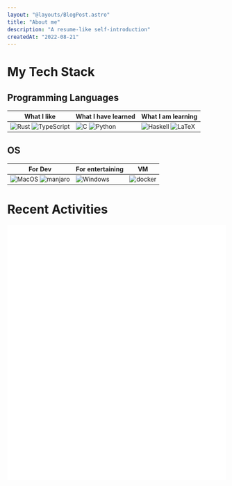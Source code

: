```yaml
---
layout: "@layouts/BlogPost.astro"
title: "About me"
description: "A resume-like self-introduction"
createdAt: "2022-08-21"
---
```


# My Tech Stack

## Programming Languages

| What I like                                                                                                                                                                                                       | What I have learned                                                                                                                                                                          | What I am learning                                                                                                                                                                                          |
| ----------------------------------------------------------------------------------------------------------------------------------------------------------------------------------------------------------------- | -------------------------------------------------------------------------------------------------------------------------------------------------------------------------------------------- | ----------------------------------------------------------------------------------------------------------------------------------------------------------------------------------------------------------- |
| ![Rust](https://img.shields.io/badge/Rust-000000?style=for-the-badge&logo=rust&logoColor=white) ![TypeScript](https://img.shields.io/badge/TypeScript-007ACC?style=for-the-badge&logo=typescript&logoColor=white) | ![C](https://img.shields.io/badge/C-00599C?style=for-the-badge&logo=c&logoColor=white) ![Python](https://img.shields.io/badge/Python-3776AB?style=for-the-badge&logo=python&logoColor=white) | ![Haskell](https://img.shields.io/badge/Haskell-5D4F85?style=for-the-badge&logo=haskell&logoColor=white) ![LaTeX](https://img.shields.io/badge/LaTeX-47A141?style=for-the-badge&logo=LaTeX&logoColor=white) |

## OS

| For Dev                                                                                                                                                                                                                 | For entertaining                                                                                         | VM                                                                                                    |
| ----------------------------------------------------------------------------------------------------------------------------------------------------------------------------------------------------------------------- | -------------------------------------------------------------------------------------------------------- | ----------------------------------------------------------------------------------------------------- |
| ![MacOS](<https://img.shields.io/badge/mac%20os%20(M1)-000000?style=for-the-badge&logo=apple&logoColor=white>) ![manjaro](https://img.shields.io/badge/manjaro-35BF5C?style=for-the-badge&logo=manjaro&logoColor=white) | ![Windows](https://img.shields.io/badge/Windows-0078D6?style=for-the-badge&logo=windows&logoColor=white) | ![docker](https://img.shields.io/badge/Docker-2CA5E0?style=for-the-badge&logo=docker&logoColor=white) |

# Recent Activities

![github metrics](https://raw.githubusercontent.com/duskmoon314/duskmoon314/master/github-metrics.svg)

